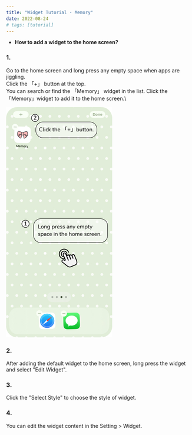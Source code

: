 ```yaml
---
title: "Widget Tutorial - Memory"
date: 2022-08-24
# tags: [tutorial]
---
```


- **How to add a widget to the home screen?**

### 1.
Go to the home screen and long press any empty space when apps are jiggling.\
Click the 「+」 button at the top.\
You can search or find the 「Memory」 widget in the list. Click the 「Memory」widget to add it to the home screen.\

![Alt text](/images/tutorial_1.jpg?raw=true "Optional Title")

### 2. 
After adding the default widget to the home screen, long press the widget and select "Edit Widget".

### 3.
Click the "Select Style" to choose the style of widget.

### 4.
You can edit the widget content in the Setting > Widget. 